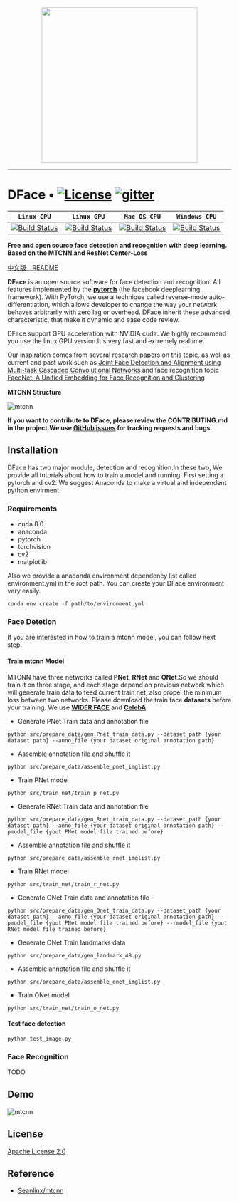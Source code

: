 <div align=center>
<a href="http://dface.io" target="_blank"><img src="http://pic.dface.io/dfacelogoblue.png" width="350"></a>
</div>

-----------------
# DFace • [![License](http://pic.dface.io/apache2.svg)](https://opensource.org/licenses/Apache-2.0) [![gitter](http://pic.dface.io/gitee.svg)](https://gitter.im/cmusatyalab/DFace)


| **`Linux CPU`** | **`Linux GPU`** | **`Mac OS CPU`** | **`Windows CPU`** |
|-----------------|---------------------|------------------|-------------------|
| [![Build Status](http://pic.dface.io/pass.svg)](http://pic.dface.io/pass.svg) | [![Build Status](http://pic.dface.io/pass.svg)](http://pic.dface.io/pass.svg) | [![Build Status](http://pic.dface.io/pass.svg)](http://pic.dface.io/pass.svg) | [![Build Status](http://pic.dface.io/pass.svg)](http://pic.dface.io/pass.svg) |


**Free and open source face detection and recognition with
deep learning. Based on the MTCNN and ResNet Center-Loss**

[中文版　README](https://github.com/kuaikuaikim/DFace/blob/master/README_zh.md)

**DFace** is an open source software for face detection and recognition. All features implemented by the **[pytorch](https://github.com/pytorch/pytorch)** (the facebook deeplearning framework). With PyTorch, we use a technique called reverse-mode auto-differentiation, which allows developer to change the way your network behaves arbitrarily with zero lag or overhead.
DFace inherit these advanced characteristic, that make it dynamic and ease code review.

DFace support GPU acceleration with NVIDIA cuda. We highly recommend you use the linux GPU version.It's very fast and extremely realtime.

Our inspiration comes from several research papers on this topic, as well as current and past work such as [Joint Face Detection and Alignment using Multi-task Cascaded Convolutional Networks](https://arxiv.org/abs/1604.02878) and face recognition topic [FaceNet: A Unified Embedding for Face Recognition and Clustering](https://arxiv.org/abs/1503.03832)

**MTCNN Structure**　　

![mtcnn](http://pic.dface.io/mtcnn.png)

**If you want to contribute to DFace, please review the CONTRIBUTING.md in the project.We use [GitHub issues](https://github.com/DFace/DFace/issues) for
tracking requests and bugs.**

## Installation

DFace has two major module, detection and recognition.In these two, We provide all tutorials about how to train a model and running.
First setting a pytorch and cv2. We suggest Anaconda to make a virtual and independent python envirment.

### Requirements
* cuda 8.0
* anaconda
* pytorch
* torchvision
* cv2
* matplotlib

Also we provide a anaconda environment dependency list called environment.yml in the root path. 
You can create your DFace environment very easily.
```shell
conda env create -f path/to/environment.yml
```

### Face Detetion

If you are interested in how to train a mtcnn model, you can follow next step.

#### Train mtcnn Model
MTCNN have three networks called **PNet**, **RNet** and **ONet**.So we should train it on three stage, and each stage depend on previous network which will generate train data to feed current train net, also propel the minimum loss between two networks.
Please download the train face **datasets** before your training. We use **[WIDER FACE](http://mmlab.ie.cuhk.edu.hk/projects/WIDERFace/)** and **[CelebA](http://mmlab.ie.cuhk.edu.hk/projects/CelebA.html)**


* Generate PNet Train data and annotation file

```shell
python src/prepare_data/gen_Pnet_train_data.py --dataset_path {your dataset path} --anno_file {your dataset original annotation path}
```
* Assemble annotation file and shuffle it

```shell
python src/prepare_data/assemble_pnet_imglist.py
```

* Train PNet model


```shell
python src/train_net/train_p_net.py
```
* Generate RNet Train data and annotation file

```shell
python src/prepare_data/gen_Rnet_train_data.py --dataset_path {your dataset path} --anno_file {your dataset original annotation path} --pmodel_file {yout PNet model file trained before}
```
* Assemble annotation file and shuffle it

```shell
python src/prepare_data/assemble_rnet_imglist.py
```

* Train RNet model

```shell
python src/train_net/train_r_net.py
```

* Generate ONet Train data and annotation file

```shell
python src/prepare_data/gen_Onet_train_data.py --dataset_path {your dataset path} --anno_file {your dataset original annotation path} --pmodel_file {yout PNet model file trained before} --rmodel_file {yout RNet model file trained before}
```

* Generate ONet Train landmarks data

```shell
python src/prepare_data/gen_landmark_48.py
```

* Assemble annotation file and shuffle it

```shell
python src/prepare_data/assemble_onet_imglist.py
```

* Train ONet model

```shell
python src/train_net/train_o_net.py
```

#### Test face detection
```shell
python test_image.py
```    

### Face Recognition  

TODO  


## Demo  

![mtcnn](http://pic.dface.io/figure_2.png)  


## License

[Apache License 2.0](LICENSE)


## Reference

* [Seanlinx/mtcnn](https://github.com/Seanlinx/mtcnn)
